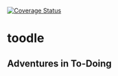 [![Coverage Status](https://coveralls.io/repos/github/jhlagado/toodle/badge.svg?branch=master)](https://coveralls.io/github/jhlagado/toodle?branch=master)

# toodle
## Adventures in To-Doing